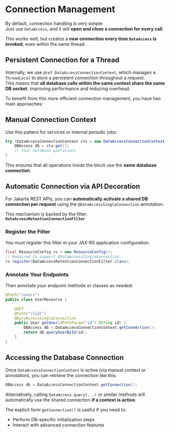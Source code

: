 Connection Management
=====================

By default, connection handling is very simple:  
Just use `DataAccess`, and it will **open and close a connection for every call**.

This works well, but creates a **new connection every time `DataAccess` is invoked**, even within the same thread.

Persistent Connection for a Thread
----------------------------------

Internally, we use `@ref DataAccessConnectionContext`, which manages a `ThreadLocal` to store a persistent connection throughout a request.  
This means that **all database calls within the same context share the same DB socket**, improving performance and reducing overhead.

To benefit from this more efficient connection management, you have two main approaches:


Manual Connection Context
-------------------------

Use this pattern for services or internal periodic jobs:

```java
try (DataAccessConnectionContext ctx = new DataAccessConnectionContext()) {
    DBAccess db = ctx.get();
    // Your database operations
}
```

This ensures that all operations inside the block use the **same database connection**.


Automatic Connection via API Decoration
---------------------------------------

For Jakarta REST APIs, you can **automatically activate a shared DB connection per request** using the `@DataAccessSingleConnection` annotation.

This mechanism is backed by the filter:  
**`DataAccessRetentionConnectionFilter`**

### Register the Filter

You must register this filter in your JAX-RS application configuration:

```java
final ResourceConfig rc = new ResourceConfig();
// Required to support @DataAccessSingleConnection
rc.register(DataAccessRetentionConnectionFilter.class);
```

### Annotate Your Endpoints

Then annotate your endpoint methods or classes as needed:

```java
@Path("/users")
public class UserResource {

    @GET
    @Path("/{id}")
    @DataAccessSingleConnection
    public User getUser(@PathParam("id") String id) {
        DBAccess db = DataAccessConnectionContext.getConnection();
        return db.queryUserById(id);
    }
}
```


Accessing the Database Connection
---------------------------------

Once `DataAccessConnectionContext` is active (via manual context or annotation), you can retrieve the connection like this:

```java
DBAccess db = DataAccessConnectionContext.getConnection();
```

Alternatively, calling `DataAccess.query(...)` or similar methods will automatically use the shared connection **if a context is active**.

The explicit form `getConnection()` is useful if you need to:
  - Perform DB-specific initialization steps
  - Interact with advanced connection features
